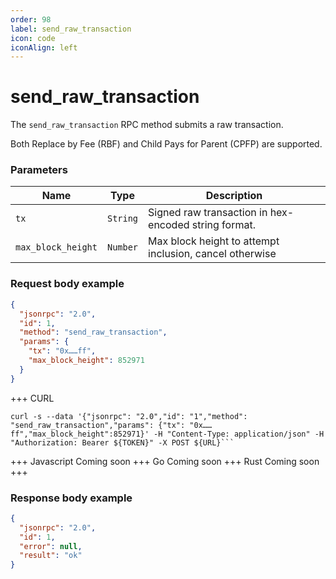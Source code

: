 ```yaml
---
order: 98
label: send_raw_transaction
icon: code
iconAlign: left      
---
```


# send_raw_transaction

The `send_raw_transaction` RPC method submits a raw transaction.

Both Replace by Fee (RBF) and Child Pays for Parent (CPFP) are supported.

### Parameters

| Name               | Type     | Description                                             |
|--------------------|----------|---------------------------------------------------------|
| `tx`               | `String` | Signed raw transaction in hex-encoded string format.    |
| `max_block_height` | `Number` | Max block height to attempt inclusion, cancel otherwise |


### Request body example

```json
{
  "jsonrpc": "2.0",
  "id": 1,
  "method": "send_raw_transaction",
  "params": {
    "tx": "0x……ff",
    "max_block_height": 852971
  }
}
```


+++ CURL
```
curl -s --data '{"jsonrpc": "2.0","id": "1","method": "send_raw_transaction","params": {"tx": "0x……ff","max_block_height":852971}' -H "Content-Type: application/json" -H "Authorization: Bearer ${TOKEN}" -X POST ${URL}```
```
+++ Javascript
Coming soon
+++ Go
Coming soon
+++ Rust
Coming soon
+++
### Response body example
```json
{
  "jsonrpc": "2.0",
  "id": 1,
  "error": null,
  "result": "ok"
}
```
